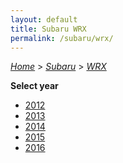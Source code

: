 ```yaml
---
layout: default
title: Subaru WRX
permalink: /subaru/wrx/
---
```

[*Home*](/) > [*Subaru*](/subaru/) > [*WRX*](/subaru/wrx/)

**Select year**

- [2012](/subaru/wrx/2012/)
- [2013](/subaru/wrx/2013/)
- [2014](/subaru/wrx/2014/)
- [2015](/subaru/wrx/2015/)
- [2016](/subaru/wrx/2016/)